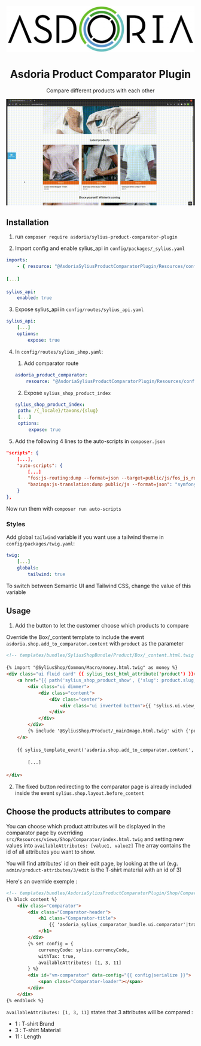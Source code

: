 <p align="center">
    <img src="doc/asdoria.jpg" alt="Logo Asdoria">
</p>

<h1 align="center">Asdoria Product Comparator Plugin</h1>

<p align="center">Compare different products with each other</p>

<p align="center">
    <img src="doc/comparator.gif" alt="Comparator">
</p>

## Installation


1. run `composer require asdoria/sylius-product-comparator-plugin`


2. Import config and enable sylius_api in `config/packages/_sylius.yaml`
```yaml
imports:
    - { resource: "@AsdoriaSyliusProductComparatorPlugin/Resources/config/app/config.yaml"}

[...]

sylius_api:
    enabled: true
```

3. Expose sylius_api in `config/routes/sylius_api.yaml`
```yaml
sylius_api:
    [...]
    options:
        expose: true
```

4. In `config/routes/sylius_shop.yaml`:
   1. Add comparator route
    ```yaml
    asdoria_product_comparator:
        resource: "@AsdoriaSyliusProductComparatorPlugin/Resources/config/routing.yaml"
    ```
    2. Expose `sylius_shop_product_index`
   ```yaml
   sylius_shop_product_index:
    path: /{_locale}/taxons/{slug}
    [...]
    options:
        expose: true
   ```

5. Add the following 4 lines to the auto-scripts in `composer.json`
```JSON
"scripts": {
    [...],
    "auto-scripts": {
        [...]
        "fos:js-routing:dump --format=json --target=public/js/fos_js_routes.json": "symfony-cmd",
        "bazinga:js-translation:dump public/js --format=json": "symfony-cmd"
    }
},
```
   Now run them with `composer run auto-scripts`
### Styles

Add global `tailwind` variable if you want use a tailwind theme in `config/packages/twig.yaml`:
```yaml
twig:
    [...]
    globals:
        tailwind: true
```
To switch between Semantic UI and Tailwind CSS, change the value of this variable

## Usage

1. Add the button to let the customer choose which products to compare

Override the Box/_content template to include the  event `asdoria.shop.add_to_comparator.content` with `product` as the parameter
```html
<!-- templates/bundles/SyliusShopBundle/Product/Box/_content.html.twig -->

{% import "@SyliusShop/Common/Macro/money.html.twig" as money %}
<div class="ui fluid card" {{ sylius_test_html_attribute('product') }}>
    <a href="{{ path('sylius_shop_product_show', {'slug': product.slug, '_locale': product.translation.locale}) }}" class="blurring dimmable image">
        <div class="ui dimmer">
            <div class="content">
                <div class="center">
                    <div class="ui inverted button">{{ 'sylius.ui.view_more'|trans }}</div>
                </div>
            </div>
        </div>
        {% include '@SyliusShop/Product/_mainImage.html.twig' with {'product': product} %}
    </a>

    {{ sylius_template_event('asdoria.shop.add_to_comparator.content', {'product': product}) }}

        [...]

</div>    
```
2. The fixed button redirecting to the comparator page is already included inside the event `sylius.shop.layout.before_content`

## Choose the products attributes to compare
 You can choose which product attributes will be displayed in the comparator page by overriding `src/Resources/views/Shop/Comparator/index.html.twig` and setting new values into `availableAttributes: [value1, value2]`
The array contains the id of all attributes you want to show.
 
 You will find attributes' id on their edit page, by looking at the url (e.g. `admin/product-attributes/3/edit` is the T-shirt material with an id of 3)

Here's an override exemple :
```html
<!-- templates/bundles/AsdoriaSyliusProductComparatorPlugin/Shop/Comparator/index.html.twig-->
{% block content %}
    <div class="Comparator">
        <div class="Comparator-header">
            <h1 class="Comparator-title">
                {{ 'asdoria_sylius_comparator_bundle.ui.comparator'|trans }}
            </h1>
        </div>
        {% set config = {
            currencyCode: sylius.currencyCode,
            withTax: true,
            availableAttributes: [1, 3, 11]
        } %}
        <div id="vm-comparator" data-config="{{ config|serialize }}">
            <span class="Comparator-loader"></span>
        </div>
    </div>
{% endblock %}


```
`availableAttributes: [1, 3, 11]` states that 3 attributes will be compared :

- 1 : T-shirt Brand
- 3 : T-shirt Material
- 11 : Length
